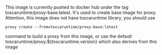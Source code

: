 This image is currently pushed to docker hub under the tag toscaruntime/proxy-base:latest.
It's used to create base image for proxy.
Attention, this image does not have toscaruntime library, you should use 

`proxy create --from=toscaruntime/proxy-base:latest` 

command to build a proxy from this image, or use the default toscaruntime/proxy:${toscaruntime.version} which also derives from this image